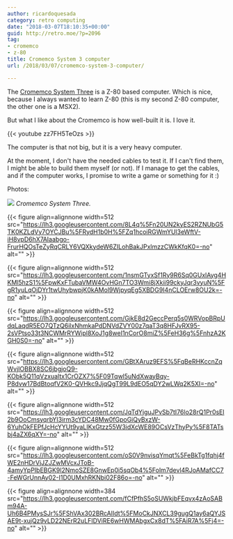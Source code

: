 ```yaml
---
author: ricardoquesada
category: retro computing
date: "2018-03-07T18:10:35+00:00"
guid: http://retro.moe/?p=2096
tag:
- cromemco
- z-80
title: Cromemco System 3 computer
url: /2018/03/07/cromemco-system-3-computer/

---
```


The [Cromemco System Three](http://oldcomputers.net/cromemco-system-three.html)
is a Z-80 based computer.
Which is nice, because I always wanted to learn Z-80 (this is my second Z-80
computer, the other one is a MSX2).

But what I like about the Cromemco is how well-built it is.
I love it.

{{< youtube zz7FH5TeOzs >}}

The computer is that not big, but it is a very heavy computer.

At the moment, I don't have the needed cables to test it.
If I can't find them, I might be able to build them myself (or not).
If I manage to get the cables, and if the computer works, I promise to write a
game or something for it :)

Photos:

![](https://lh3.googleusercontent.com/ToCVTmPWKraaXmwmit-SNKqto8lDcMRKRWlokP2tLbtjcGTsbqJSCn2N-b4av1zbKlNDGxYXTMa4C1K7QieSfFSpSOjQuwL637VmHFXbzPp8Ev-4mdtYiLL3XswApLEAfXlZVgKx8mI=-no)
*Cromemco System Three.*

{{< figure align=alignnone width=512
src="https://lh3.googleusercontent.com/8L4q%5Fn20UN2kyES2RZNUbG5TK0KZLdVy7OYCJBu%5FRydH1b0H%5FZq1hcoiRGWmYUl3eWftV-iH8vpD6hX7AIaabgo-FrurHQOsTeZyRqCRLY6VQXkydeW6ZILohBakJPxlmzzCWkKfqK0=-no"
alt="" >}}

{{< figure align=alignnone width=512
src="https://lh3.googleusercontent.com/1nsmGTyxSf1Ry9R6Sq0GUxlAyg4HKMl5hzS1%5FpwKxFTubaVMW4OvHGn7TO3Wmi8jXkii99ckyJqr3vyuN%5FgR1yuLqOjDYr1twUhybwpjK0kAMol9WjpyqEg5XBDG9I4nCLOErw8OU2k=-no"
alt="" >}}

{{< figure align=alignnone width=512
src="https://lh3.googleusercontent.com/GjkE8d2GeccPerq5s0WRVopBRpUdqLaqdR5EO7QTzQ6ilxNhmkaPdDNVdZVY00z7qaT3q8HFJvRX95-2sVPtso33t3NCWMrRYWipl8XoJ1g8weI1nCorO8miZ%5FeH36g%5FnhzA2KGH0S0=-no"
alt="" >}}

{{< figure align=alignnone width=512
src="https://lh3.googleusercontent.com/GBtXAruz9EFS%5FqBeRHKccnZqWvjIOBBX8SC6jbgjoQ9-KObk5Q11qVzxualtx1CrOZX7%5F09Tqwl5uNdXwayBqy-P8dvw17BdBtoqfV2K0-QVHkc9JjqQgT99L9dEO5qDY2wLWq2K5XI=-no"
alt="" >}}

{{< figure align=alignnone width=512
src="https://lh3.googleusercontent.com/JqTdYjguJPvSb7tI76lo28rQ1Pr0sEl2b9OoCmsyqrbYI3irm3cYDC48Mw0fGpoGiQyBxzW-6YuhOkFEPfJcHcYYUt9yaLIKxGtzz55W3idXcWE89OCsVzThyPy%5F8TATsbj4aZX6qXY=-no"
alt="" >}}

{{< figure align=alignnone width=512
src="https://lh3.googleusercontent.com/oS0V9nvisqYmqt%5FeBkTg1fqhj4fWE2nHDrVjJZJZwMVcxJToB-4amyYpPIbEBGK9l2NmoSZE8GnwEp0i5sqOb4%5Folm7devl4RJoAMafCC7-FeWGrUnnAy02-I1D0UMxhRKNbi02F86o=-no"
alt="" >}}

{{< figure align=alignnone width=384
src="https://lh3.googleusercontent.com/fCfPfhS5oSUWkjbFEqvx4zAoSABm94A-Uh6B4PMysSJr%5FShVAx302BRcAlIdt%5FMoCkJNXCL39gugQ1ay6aQYJSAE9t-xujQz9vLD22NErR2uLFIDViRE6wHWMAbgxCx8dT%5FAiR7A%5Fj4=-no"
alt="" >}}
